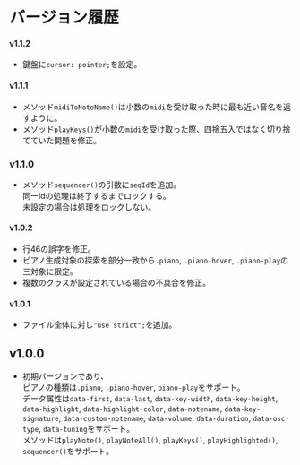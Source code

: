 # バージョン履歴

#### v1.1.2
- 鍵盤に`cursor: pointer;`を設定。

#### v1.1.1
- メソッド`midiToNoteName()`は小数の`midi`を受け取った時に最も近い音名を返すように。
- メソッド`playKeys()`が小数の`midi`を受け取った際、四捨五入ではなく切り捨てていた問題を修正。

### v1.1.0
- メソッド`sequencer()`の引数に`seqId`を追加。  
同一Idの処理は終了するまでロックする。  
未設定の場合は処理をロックしない。

#### v1.0.2
- 行46の誤字を修正。
- ピアノ生成対象の探索を部分一致から`.piano`, `.piano-hover`, `.piano-play`の三対象に限定。
- 複数のクラスが設定されている場合の不具合を修正。

#### v1.0.1
- ファイル全体に対し`"use strict";`を追加。

## v1.0.0
- 初期バージョンであり、  
ピアノの種類は`.piano`, `.piano-hover`, `piano-play`をサポート。  
データ属性は`data-first`, `data-last`, `data-key-width`, `data-key-height`, `data-highlight`, `data-highlight-color`, `data-notename`, `data-key-signature`, `data-custom-notename`, `data-volume`, `data-duration`, `data-osc-type`, `data-tuning`をサポート。  
メソッドは`playNote()`, `playNoteAll()`, `playKeys()`, `playHighlighted()`, `sequencer()`をサポート。
